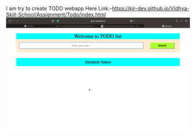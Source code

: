 I am try to create TODO webapp Here Link:-https://kjr-dev.github.io/Vidhya-Skill-School/Assignment/Todo/index.html
<br>
<img src="./ScreenshotTodo.png" alt="ScreenshotTODO">
